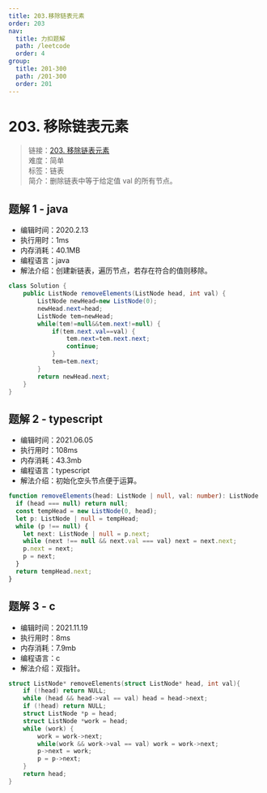 ```yaml
---
title: 203.移除链表元素
order: 203
nav:
  title: 力扣题解
  path: /leetcode
  order: 4
group:
  title: 201-300
  path: /201-300
  order: 201
---
```


# 203. 移除链表元素

> 链接：[203. 移除链表元素](https://leetcode-cn.com/problems/remove-linked-list-elements/)  
> 难度：简单  
> 标签：链表  
> 简介：删除链表中等于给定值 val 的所有节点。

## 题解 1 - java

- 编辑时间：2020.2.13
- 执行用时：1ms
- 内存消耗：40.1MB
- 编程语言：java
- 解法介绍：创建新链表，遍历节点，若存在符合的值则移除。

```java
class Solution {
    public ListNode removeElements(ListNode head, int val) {
        ListNode newHead=new ListNode(0);
        newHead.next=head;
        ListNode tem=newHead;
        while(tem!=null&&tem.next!=null) {
        	if(tem.next.val==val) {
        		tem.next=tem.next.next;
                continue;
        	}
        	tem=tem.next;
        }
        return newHead.next;
    }
}
```

## 题解 2 - typescript

- 编辑时间：2021.06.05
- 执行用时：108ms
- 内存消耗：43.3mb
- 编程语言：typescript
- 解法介绍：初始化空头节点便于运算。

```typescript
function removeElements(head: ListNode | null, val: number): ListNode | null {
  if (head === null) return null;
  const tempHead = new ListNode(0, head);
  let p: ListNode | null = tempHead;
  while (p !== null) {
    let next: ListNode | null = p.next;
    while (next !== null && next.val === val) next = next.next;
    p.next = next;
    p = next;
  }
  return tempHead.next;
}
```
## 题解 3 - c
- 编辑时间：2021.11.19
- 执行用时：8ms
- 内存消耗：7.9mb
- 编程语言：c
- 解法介绍：双指针。
```c
struct ListNode* removeElements(struct ListNode* head, int val){
    if (!head) return NULL;
    while (head && head->val == val) head = head->next;
    if (!head) return NULL;
    struct ListNode *p = head;
    struct ListNode *work = head;
    while (work) {
        work = work->next;
        while(work && work->val == val) work = work->next;
        p->next = work;
        p = p->next;
    }
    return head;
}
```

